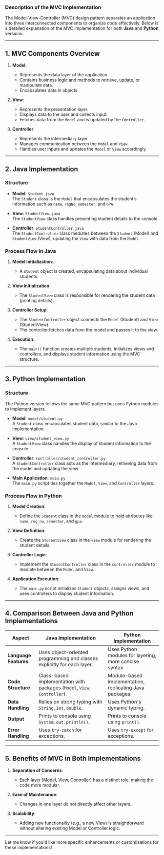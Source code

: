 ### **Description of the MVC Implementation**

The Model-View-Controller (MVC) design pattern separates an application into three interconnected components to organize code effectively. Below is a detailed explanation of the MVC implementation for both **Java** and **Python** versions:

---

## **1. MVC Components Overview**

1. **Model**:
   - Represents the data layer of the application.
   - Contains business logic and methods to retrieve, update, or manipulate data.
   - Encapsulates data in objects.

2. **View**:
   - Represents the presentation layer.
   - Displays data to the user and collects input.
   - Fetches data from the `Model` and is updated by the `Controller`.

3. **Controller**:
   - Represents the intermediary layer.
   - Manages communication between the `Model` and `View`.
   - Handles user inputs and updates the `Model` or `View` accordingly.

---

## **2. Java Implementation**

### **Structure**
- **Model**: `Student.java`  
  The `Student` class is the `Model` that encapsulates the student’s information such as `name`, `regNo`, `semester`, and `GPA`.
  
- **View**: `StudentView.java`  
  The `StudentView` class handles presenting student details to the console.

- **Controller**: `StudentController.java`  
  The `StudentController` class mediates between the `Student` (Model) and `StudentView` (View), updating the `View` with data from the `Model`.

### **Process Flow in Java**
1. **Model Initialization**:
   - A `Student` object is created, encapsulating data about individual students.
   
2. **View Initialization**:
   - The `StudentView` class is responsible for rendering the student data (printing details).

3. **Controller Setup**:
   - The `StudentController` object connects the `Model` (Student) and `View` (StudentView).
   - The controller fetches data from the model and passes it to the view.

4. **Execution**:
   - The `main()` function creates multiple students, initializes views and controllers, and displays student information using the MVC structure.

---

## **3. Python Implementation**

### **Structure**
The Python version follows the same MVC pattern but uses Python modules to implement layers.

- **Model**: `model/student.py`  
  A `Student` class encapsulates student data, similar to the Java implementation.

- **View**: `view/student_view.py`  
  A `StudentView` class handles the display of student information to the console.

- **Controller**: `controller/student_controller.py`  
  A `StudentController` class acts as the intermediary, retrieving data from the model and updating the view.

- **Main Application**: `main.py`  
  The `main.py` script ties together the `Model`, `View`, and `Controller` layers.

### **Process Flow in Python**
1. **Model Creation**:
   - Define the `Student` class in the `model` module to hold attributes like `name`, `reg_no`, `semester`, and `gpa`.

2. **View Definition**:
   - Create the `StudentView` class in the `view` module for rendering the student details.

3. **Controller Logic**:
   - Implement the `StudentController` class in the `controller` module to mediate between the `Model` and `View`.

4. **Application Execution**:
   - The `main.py` script initializes `Student` objects, assigns views, and uses controllers to display student information.

---

## **4. Comparison Between Java and Python Implementations**

| Aspect              | Java Implementation                      | Python Implementation                     |
|---------------------|------------------------------------------|------------------------------------------|
| **Language Features** | Uses object-oriented programming and classes explicitly for each layer. | Uses Python modules for layering, more concise syntax. |
| **Code Structure**   | Class-based implementation with packages (`Model`, `View`, `Controller`). | Module-based implementation, replicating Java packages. |
| **Data Handling**    | Relies on strong typing with `String`, `int`, `double`. | Uses Python's dynamic typing. |
| **Output**           | Prints to console using `System.out.println()`. | Prints to console using `print()`. |
| **Error Handling**   | Uses `try-catch` for exceptions.         | Uses `try-except` for exceptions.        |

---

## **5. Benefits of MVC in Both Implementations**

1. **Separation of Concerns**:
   - Each layer (Model, View, Controller) has a distinct role, making the code more modular.

2. **Ease of Maintenance**:
   - Changes in one layer do not directly affect other layers.

3. **Scalability**:
   - Adding new functionality (e.g., a new View) is straightforward without altering existing Model or Controller logic.

---

Let me know if you'd like more specific enhancements or customizations for these implementations!
